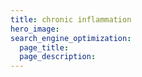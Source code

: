 ```yaml
---
title: chronic inflammation
hero_image: 
search_engine_optimization:
  page_title:
  page_description:
---
```

